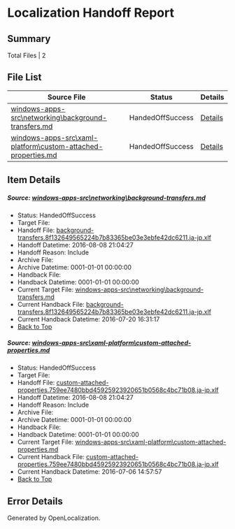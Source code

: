 # <a name='report-top'></a> Localization Handoff Report

## Summary
 Total Files | 2

## File List
 Source File | Status | Details 
 ----------- | ------ | ------- 
 [windows-apps-src\networking\background-transfers.md](https://github.com/Microsoft/windows-apps/blob/177ada6ea8934ca74636454946dfa9c450285167/windows-apps-src/networking/background-transfers.md) | HandedOffSuccess | [Details](#f8548c85e571d3f0f72f775af4ca40d85e86c1634815)
 [windows-apps-src\xaml-platform\custom-attached-properties.md](https://github.com/Microsoft/windows-apps/blob/21ca5391fc4f29c33b3501d05d5ebed986188a3e/windows-apps-src/xaml-platform/custom-attached-properties.md) | HandedOffSuccess | [Details](#77858a864929c99425f9c008e8f6fb8dfbad0b447950)

## Item Details
##### <a name='f8548c85e571d3f0f72f775af4ca40d85e86c1634815'></a> Source: [windows-apps-src\networking\background-transfers.md](https://github.com/Microsoft/windows-apps/blob/177ada6ea8934ca74636454946dfa9c450285167/windows-apps-src/networking/background-transfers.md)
* Status: HandedOffSuccess
* Target File: 
* Handoff File: [background-transfers.8f132649565224b7b83365be03e3ebfe42dc6211.ja-jp.xlf](https://github.com/Microsoft/WDG.handoff/blob/91a5d3fff7a41ee39ee4f881c9ef55380413c50b/ol-handoff/Microsoft/windows-apps.ja-jp/master/background-transfers.8f132649565224b7b83365be03e3ebfe42dc6211.ja-jp.xlf)
* Handoff Datetime: 2016-08-08 21:04:27
* Handoff Reason: Include
* Archive File: 
* Archive Datetime: 0001-01-01 00:00:00
* Handback File: 
* Handback Datetime: 0001-01-01 00:00:00
* Current Target File: [windows-apps-src\networking\background-transfers.md](https://github.com/Microsoft/windows-apps.ja-jp/blob/bb8e3c217182fd3ae9fd7c331e3722f1189b5569/windows-apps-src/networking/background-transfers.md)
* Current Handback File: [background-transfers.8f132649565224b7b83365be03e3ebfe42dc6211.ja-jp.xlf](https://github.com/Microsoft/WDG.handback/blob/5fbfce34d71b9c9ce97b3692f989d8e628c65b51/ol-handback/Microsoft/windows-apps.ja-jp/master/background-transfers.8f132649565224b7b83365be03e3ebfe42dc6211.ja-jp.xlf)
* Current Handback Datetime: 2016-07-20 16:31:17
* [Back to Top](#report-top)

##### <a name='77858a864929c99425f9c008e8f6fb8dfbad0b447950'></a> Source: [windows-apps-src\xaml-platform\custom-attached-properties.md](https://github.com/Microsoft/windows-apps/blob/21ca5391fc4f29c33b3501d05d5ebed986188a3e/windows-apps-src/xaml-platform/custom-attached-properties.md)
* Status: HandedOffSuccess
* Target File: 
* Handoff File: [custom-attached-properties.759ee7480bbd45925923920651b0568c4bc71b08.ja-jp.xlf](https://github.com/Microsoft/WDG.handoff/blob/91a5d3fff7a41ee39ee4f881c9ef55380413c50b/ol-handoff/Microsoft/windows-apps.ja-jp/master/custom-attached-properties.759ee7480bbd45925923920651b0568c4bc71b08.ja-jp.xlf)
* Handoff Datetime: 2016-08-08 21:04:27
* Handoff Reason: Include
* Archive File: 
* Archive Datetime: 0001-01-01 00:00:00
* Handback File: 
* Handback Datetime: 0001-01-01 00:00:00
* Current Target File: [windows-apps-src\xaml-platform\custom-attached-properties.md](https://github.com/Microsoft/windows-apps.ja-jp/blob/50184089ee68f46cd2f416adf3a3994777b91210/windows-apps-src/xaml-platform/custom-attached-properties.md)
* Current Handback File: [custom-attached-properties.759ee7480bbd45925923920651b0568c4bc71b08.ja-jp.xlf](https://github.com/Microsoft/WDG.handback/blob/4b30c8e256811740592ee2bde985c1f06955abde/ol-handback/Microsoft/windows-apps.ja-jp/master/custom-attached-properties.759ee7480bbd45925923920651b0568c4bc71b08.ja-jp.xlf)
* Current Handback Datetime: 2016-07-06 14:57:57
* [Back to Top](#report-top)


## Error Details

Generated by OpenLocalization.
